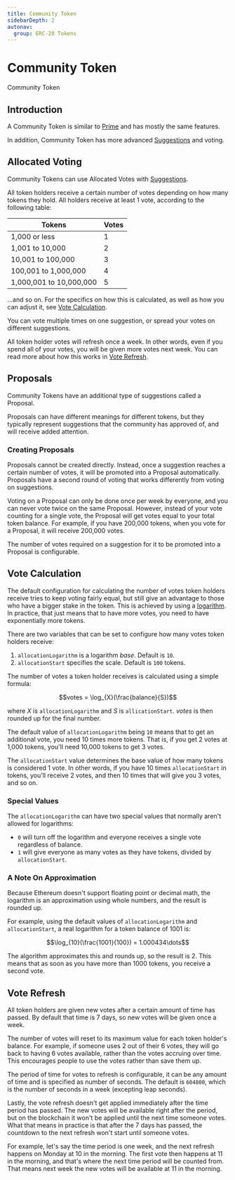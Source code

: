 ```yaml
---
title: Community Token
sidebarDepth: 2
autonav:
  group: ERC-20 Tokens
---
```


# Community Token

<Deployer code="ro9nd9">Community Token</Deployer>

## Introduction

A Community Token is similar to [Prime](./prime.md) and has mostly the same features.

In addition, Community Token has more advanced [Suggestions](./suggestions.md) and voting.

## Allocated Voting

Community Tokens can use Allocated Votes with [Suggestions](./suggestions.md).

All token holders receive a certain number of votes depending on how many 
tokens they hold. All holders receive at least 1 vote, according to the following table:

| Tokens | Votes |
| ------ | ----- |
| 1,000 or less | 1 | 
| 1,001 to 10,000 | 2 |
| 10,001 to 100,000 | 3 |
| 100,001 to 1,000,000 | 4 |
| 1,000,001 to 10,000,000 | 5 |

...and so on. For the specifics on how this is calculated, as well as how you can adjust
it, see [Vote Calculation](#vote-calculation).

You can vote multiple times on one suggestion, or spread your votes on different suggestions.

All token holder votes will refresh once a week. In other words, even if you spend all of 
your votes, you will be given more votes next week. You can read more about how this
works in [Vote Refresh](#vote-refresh).

## Proposals

Community Tokens have an additional type of suggestions called a Proposal.

Proposals can have different meanings for different tokens, but they typically
represent suggestions that the community has approved of, and will receive added
attention.

### Creating Proposals

Proposals cannot be created directly. Instead, once a suggestion reaches a certain number 
of votes, it will be promoted into a Proposal automatically. Proposals have a second 
round of voting  that works differently from voting on suggestions.

Voting on a Proposal can only be done once per week by everyone, and you can never vote 
twice on the same Proposal. However, instead of your vote counting for a single vote, 
the Proposal will get votes equal to your total token balance. For example, if you 
have 200,000 tokens, when you vote for a Proposal, it will receive 200,000 votes.

The number of votes required on a suggestion for it to be promoted into a Proposal is
configurable.

## Vote Calculation

The default configuration for calculating the number of votes token holders receive
tries to keep voting fairly equal, but still give an advantage to those who have
a bigger stake in the token. This is achieved by using a 
[logarithm](https://en.wikipedia.org/wiki/Logarithm). In practice, that just means
that to have more votes, you need to have exponentially more tokens.

There are two variables that can be set to configure how many votes token holders
receive:

1. `allocationLogarithm` is a logarithm *base*. Default is `10`.
2. `allocationStart` specifies the scale. Default is `100` tokens.

The number of votes a token holder receives is calculated using a simple formula:

$$votes = \log_{X}(\frac{balance}{S})$$

where $X$ is `allocationLogarithm` and $S$ is `allicationStart`. $votes$ is then
rounded up for the final number.

The default value of `allocationLogarithm` being `10` means that to get an additional
vote, you need 10 times more tokens. That is, if you get 2 votes at 1,000 tokens,
you'll need 10,000 tokens to get 3 votes.

The `allocationStart` value determines the base value of how many tokens is
considered 1 vote. In other words, if you have 10 times `allocationStart` in tokens,
you'll receive 2 votes, and then 10 times that will give you 3 votes, and so on.

### Special Values

The `allocationLogarithm` can have two special values that normally aren't allowed
for logarithms:

- `0` will turn off the logarithm and everyone receives a single vote regardless
  of balance.
- `1` will give everyone as many votes as they have tokens, divided by
  `allocationStart`.

### A Note On Approximation

Because Ethereum doesn't support floating point or decimal math, the logarithm is
an approximation using whole numbers, and the result is rounded up.

For example, using the default values of `allocationLogarithm` and `allocationStart`,
a real logarithm for a token balance of 1001 is:

$$\log_{10}(\frac{1001}{100}) = 1.000434\dots$$

The algorithm approximates this and rounds up, so the result is $2$. This means
that as soon as you have more than 1000 tokens, you receive a second vote.

## Vote Refresh

All token holders are given new votes after a certain amount of time has passed.
By default that time is 7 days, so new votes will be given once a week.

The number of votes will reset to its maximum value for each token holder's balance.
For example, if someone uses 2 out of their 6 votes, they will go back to having
6 votes available, rather than the votes accruing over time. This encourages
people to use the votes rather than save them up.

The period of time for votes to refresh is configurable, it can be any amount
of time and is specified as number of seconds. The default is `604800`, which
is the number of seconds in a week (excepting leap seconds).

Lastly, the vote refresh doesn't get applied immediately after the time period
has passed. The new votes will be available right after the period, but on the
blockchain it won't be applied until the next time someone votes. What that means
in practice is that after the 7 days has passed, the countdown to the next refresh
won't start until someone votes. 

For example, let's say the time period is one week, 
and the next refresh happens on Monday at 10 in the morning. The first vote then
happens at 11 in the morning, and that's where the next time period will be
counted from. That means next week the new votes will be available at 11 in
the morning.
